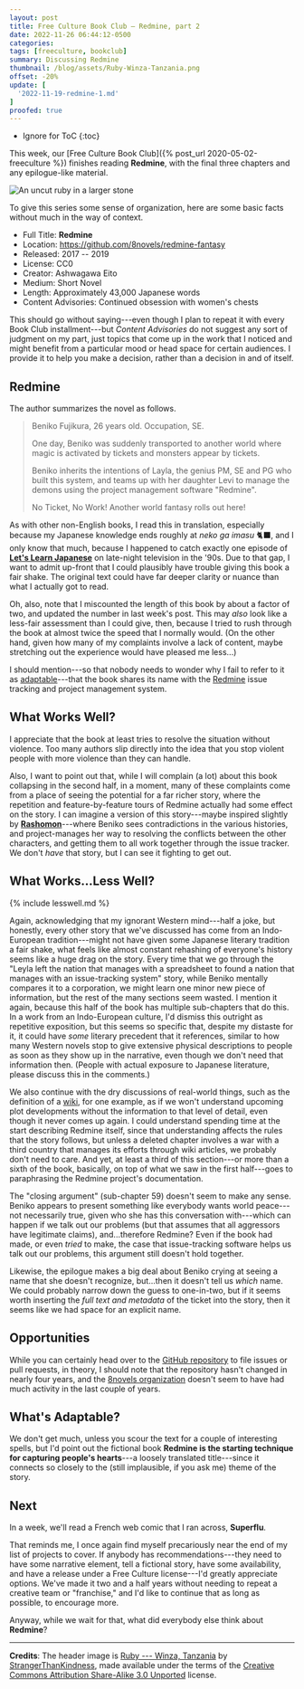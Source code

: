 ```yaml
---
layout: post
title: Free Culture Book Club — Redmine, part 2
date: 2022-11-26 06:44:12-0500
categories:
tags: [freeculture, bookclub]
summary: Discussing Redmine
thumbnail: /blog/assets/Ruby-Winza-Tanzania.png
offset: -20%
update: [
  '2022-11-19-redmine-1.md'
]
proofed: true
---
```


* Ignore for ToC
{:toc}

This week, our [Free Culture Book Club]({% post_url 2020-05-02-freeculture %}) finishes reading **Redmine**, with the final three chapters and any epilogue-like material.

![An uncut ruby in a larger stone](/blog/assets/Ruby-Winza-Tanzania.png "I got a rock...")

To give this series some sense of organization, here are some basic facts without much in the way of context.

 * Full Title:  **Redmine**
 * Location:  <https://github.com/8novels/redmine-fantasy>
 * Released:  2017 -- 2019
 * License:  CC0
 * Creator:  Ashwagawa Eito
 * Medium:  Short Novel
 * Length:  Approximately 43,000 Japanese words
 * Content Advisories:  Continued obsession with women's chests

This should go without saying---even though I plan to repeat it with every Book Club installment---but *Content Advisories* do not suggest any sort of judgment on my part, just topics that come up in the work that I noticed and might benefit from a particular mood or head space for certain audiences.  I provide it to help you make a decision, rather than a decision in and of itself.

## Redmine

The author summarizes the novel as follows.

 > Beniko Fujikura, 26 years old. Occupation, SE.
 >
 > One day, Beniko was suddenly transported to another world where magic is activated by tickets and monsters appear by tickets.
 >
 > Beniko inherits the intentions of Layla, the genius PM, SE and PG who built this system, and teams up with her daughter Levi to manage the demons using the project management software "Redmine".
 >
 > No Ticket, No Work! Another world fantasy rolls out here!

As with other non-English books, I read this in translation, especially because my Japanese knowledge ends roughly at *neko ga imasu* 🐈‍⬛, and I only know that much, because I happened to catch exactly one episode of [**Let's Learn Japanese**](https://en.wikipedia.org/wiki/Let%27s_Learn_Japanese) on late-night television in the '90s.  Due to that gap, I want to admit up-front that I could plausibly have trouble giving this book a fair shake.  The original text could have far deeper clarity or nuance than what I actually got to read.

Oh, also, note that I miscounted the length of this book by about a factor of two, and updated the number in last week's post.  This may *also* look like a less-fair assessment than I could give, then, because I tried to rush through the book at almost twice the speed that I normally would.  (On the other hand, given how many of my complaints involve a lack of content, maybe stretching out the experience would have pleased me less...)

I should mention---so that nobody needs to wonder why I fail to refer to it as [adaptable](#whats-adaptable)---that the book shares its name with the [Redmine](https://en.wikipedia.org/wiki/Redmine) issue tracking and project management system.

## What Works Well?

I appreciate that the book at least tries to resolve the situation without violence.  Too many authors slip directly into the idea that you stop violent people with more violence than they can handle.

Also, I want to point out that, while I will complain (a lot) about this book collapsing in the second half, in a moment, many of these complaints come from a place of seeing the potential for a far richer story, where the repetition and feature-by-feature tours of Redmine actually had some effect on the story.  I can imagine a version of this story---maybe inspired slightly by [**Rashomon**](https://en.wikipedia.org/wiki/Rashomon)---where Beniko sees contradictions in the various histories, and project-manages her way to resolving the conflicts between the other characters, and getting them to all work together through the issue tracker.  We don't *have* that story, but I can see it fighting to get out.

## What Works...Less Well?

{% include lesswell.md %}

Again, acknowledging that my ignorant Western mind---half a joke, but honestly, every other story that we've discussed has come from an Indo-European tradition---might not have given some Japanese literary tradition a fair shake, what feels like almost constant rehashing of everyone's history seems like a huge drag on the story.  Every time that we go through the "Leyla left the nation that manages with a spreadsheet to found a nation that manages with an issue-tracking system" story, while Beniko mentally compares it to a corporation, we might learn one minor new piece of information, but the rest of the many sections seem wasted.  I mention it again, because this half of the book has multiple sub-chapters that do this.  In a work from an Indo-European culture, I'd dismiss this outright as repetitive exposition, but this seems so specific that, despite my distaste for it, it could have *some* literary precedent that it references, similar to how many Western novels stop to give extensive physical descriptions to people as soon as they show up in the narrative, even though we don't need that information then.  (People with actual exposure to Japanese literature, please discuss this in the comments.)

We also continue with the dry discussions of real-world things, such as the definition of a [wiki](https://en.wikipedia.org/wiki/Wiki), for one example, as if we won't understand upcoming plot developments without the information to that level of detail, even though it never comes up again.  I could understand spending time at the start describing Redmine itself, since that understanding affects the rules that the story follows, but unless a deleted chapter involves a war with a third country that manages its efforts through wiki articles, we probably don't need to care.  And yet, at least a third of this section---or more than a sixth of the book, basically, on top of what we saw in the first half---goes to paraphrasing the Redmine project's documentation.

The "closing argument" (sub-chapter 59) doesn't seem to make any sense.  Beniko appears to present something like everybody wants world peace---not necessarily true, given who she has this conversation with---which can happen if we talk out our problems (but that assumes that all aggressors have legitimate claims), and...therefore Redmine?  Even if the book had made, or even *tried* to make, the case that issue-tracking software helps us talk out our problems, this argument still doesn't hold together.

Likewise, the epilogue makes a big deal about Beniko crying at seeing a name that she doesn't recognize, but...then it doesn't tell us *which* name.  We could probably narrow down the guess to one-in-two, but if it seems worth inserting the *full text and metadata* of the ticket into the story, then it seems like we had space for an explicit name.

## Opportunities

While you can certainly head over to the [GitHub <i class='fab fa-github'></i> repository](https://github.com/8novels/redmine-fantasy/) to file issues or pull requests, in theory, I should note that the repository hasn't changed in nearly four years, and the [8novels organization](https://github.com/8novels) doesn't seem to have had much activity in the last couple of years.

## What's Adaptable?

We don't get much, unless you scour the text for a couple of interesting spells, but I'd point out the fictional book **Redmine is the starting technique for capturing people's hearts**---a loosely translated title---since it connects so closely to the (still implausible, if you ask me) theme of the story.

## Next

In a week, we'll read a French web comic that I ran across, **Superflu**.

That reminds me, I once again find myself precariously near the end of my list of projects to cover.  If anybody has recommendations---they need to have some narrative element, tell a fictional story, have some availability, and have a release under a Free Culture license---I'd greatly appreciate options.  We've made it two and a half years without needing to repeat a creative team or "franchise," and I'd like to continue that as long as possible, to encourage more.

Anyway, while we wait for that, what did everybody else think about **Redmine**?

* * *

**Credits**:  The header image is [Ruby --- Winza, Tanzania](https://commons.wikimedia.org/wiki/File:Ruby_-_Winza,_Tanzania.jpg) by [StrangerThanKindness](https://commons.wikimedia.org/w/index.php?title=User:StrangerThanKindness), made available under the terms of the [Creative Commons Attribution Share-Alike 3.0 Unported](https://creativecommons.org/licenses/by-sa/3.0/deed.en) license.
